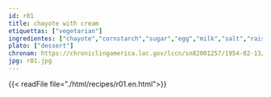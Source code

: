```yaml
---
id: r01
title: chayote with cream
etiquettas: ["vegetarian"]
ingredientes: ["chayote","cornstarch","sugar","egg","milk","salt","raisins","butter","cracker meal"]
plato: ["dessert"]
chronam: https://chroniclingamerica.loc.gov/lccn/sn82001257/1954-02-13/ed-1/seq-4/
jpg: r01.jpg
---
```


{{< readFile file="./html/recipes/r01.en.html">}}